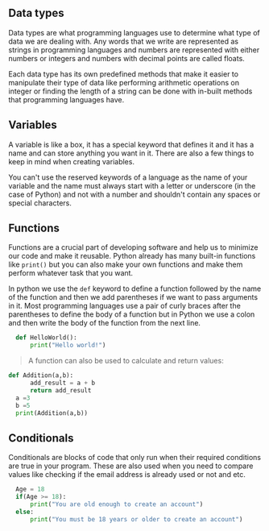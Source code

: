 ## Data types
Data types are what programming languages use to determine what type of data we are dealing with. Any words that we write are represented as strings in programming languages and numbers are represented with either numbers or integers and numbers with decimal points are called floats.

Each data type has its own predefined methods that make it easier to manipulate their type of data like performing arithmetic operations on integer or finding the length of a string can be done with in-built methods that programming languages have.

## Variables
A variable is like a box, it has a special keyword that defines it and it has a name and can store anything you want in it. There are also a few things to keep in mind when creating variables.

You can't use the reserved keywords of a language as the name of your variable and the name must always start with a letter or underscore (in the case of Python) and not with a number and shouldn't contain any spaces or special characters.

## Functions
Functions are a crucial part of developing software and help us to minimize our code and make it reusable. Python already has many built-in functions like `print()` but you can also make your own functions and make them perform whatever task that you want.

In python we use the `def` keyword to define a function followed by the name of the function and then we add parentheses if we want to pass arguments in it. Most programming languages use a pair of curly braces after the parentheses to define the body of a function but in Python we use a colon and then write the body of the 
function from the next line.

``` py
  def HelloWorld():
      print("Hello world!")
  ```
  
>A function can also be used to calculate and return values:

```py
def Addition(a,b):
      add_result = a + b
      return add_result
  a =3
  b =5
  print(Addition(a,b))
  ```

## Conditionals
Conditionals are blocks of code that only run when their required conditions are true in your program. These are also used when you need to compare values like checking if the email address is already used or not and etc.

```py
  Age = 18
  if(Age >= 18):
      print("You are old enough to create an account")
  else:
      print("You must be 18 years or older to create an account")
  ```

